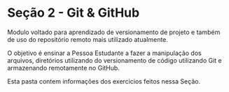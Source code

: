 # Seção 2 - Git & GitHub

Modulo voltado para aprendizado de versionamento de projeto e também de uso do repositório remoto mais utilizado atualmente.

O objetivo é ensinar a Pessoa Estudante a fazer a manipulação dos arquivos, diretórios utilizando do versionamento de código utilizando Git e armazenando remotamente no GitHub.

Esta pasta contem informações dos exercicios feitos nessa Seção.